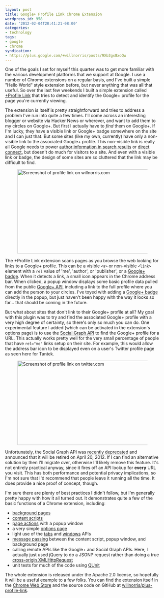 ```yaml
---
layout: post
title: Google+ Profile Link Chrome Extension
wordpress_id: 958
date: '2012-02-04T20:41:21-08:00'
categories:
- technology
tags:
- google
- chrome
syndication:
- https://plus.google.com/+willnorris/posts/9Xb3gx8xoQw
---
```

One of the goals I set for myself this quarter was to get more familiar with the various development platforms that we
support at Google.  I use a number of Chrome extensions on a regular basis, and I've built a simple "Hello World" style
extension before, but never anything that was all that useful.  So over the last few weekends I built a simple extension
called [+Profile Link][] that tries to detect and identify the Google+ profile for the page you're currently viewing.

The extension is itself is pretty straightforward and tries to address a problem I've run into quite a few times.  I'll
come across an interesting blogger or website via Hacker News or wherever, and want to add them to my circles on
Google+.  But first I actually have to _find_ them on Google+.  If I'm lucky, they have a visible link or Google+ badge
somewhere on the site and I can just that.  But some sites (like my own, currently) have only a non-visible link to the
associated Google+ profile.  This non-visible link is really all Google needs to power [author information in search
results][rel-author] or [direct connect][], but doesn't do much for visitors to a site.  And even with a visible link or
badge, the design of some sites are so cluttered that the link may be difficult to find.

<figure class="aligncenter">
  <img src="willnorris.com-profile-link.png" alt="Screenshot of profile link on willnorris.com" width="458" height="274" />
</figure>

The +Profile Link extension scans pages as you browse the web looking for links to a Google+ profile.  This can be a
visible `<a>` or non-visible `<link>` element with a `rel` value of 'me', 'author', or 'publisher', or a [Google+
badge][].  When it detects a link, a small icon appears in the Chrome address bar.  When clicked, a popup window
displays some basic profile data pulled from the public [Google+ API][], including a link to the full profile where you
can add the person to your circles.  I've toyed with adding a [Google+ badge][] directly in the popup, but just haven't
been happy with the way it looks so far... that should be coming in the future.

But what about sites that don't link to their Google+ profile at all?  My goal with this plugin was to try and find the
associated Google+ profile with a very high degree of certainty, so there's only so much you can do.  One experimental
feature I added (which can be activated in the extension's options page) is to use the [Social Graph API][] to find the
Google+ profile for a URL.  This actually works pretty well for the very small percentage of people that have `rel="me"`
links setup on their site.  For example, this would allow the address bar icon to be displayed even on a user's Twitter
profile page as seen here for Tantek.

<figure class="aligncenter">
  <img src="twitter.com-profile-link.png" alt="Screenshot of profile link on twitter.com" width="458" height="274" />
</figure>

Unfortunately, the Social Graph API was [recently deprecated][] and announced that it will be retired on April 20, 2012.
If I can find an alternative solution by then I'll migrate over, otherwise I'll likely remove this feature.  It's not
entirely practical anyway, since it fires off an API lookup for **every** URL you visit.  This has both performance and
potential privacy implications, so I'm not sure that I'd recommend that people leave it running all the time.  It does
provide a nice proof of concept, though.

I'm sure there are plenty of best practices I didn't follow, but I'm generally pretty happy with how it all turned out.
It demonstrates quite a few of the basic functions of a Chrome extension, including:

 - [background pages](http://code.google.com/chrome/extensions/background_pages.html)
 - [content scripts](http://code.google.com/chrome/extensions/content_scripts.html)
 - [page actions](http://code.google.com/chrome/extensions/pageAction.html) with a popup window
 - a very simple [options page](http://code.google.com/chrome/extensions/options.html)
 - light use of the [tabs](http://code.google.com/chrome/extensions/tabs.html) and
 [windows](http://code.google.com/chrome/extensions/windows.html) APIs
 - [message passing](http://code.google.com/chrome/extensions/messaging.html) between the content script, popup window,
 and background page
 - calling remote APIs like the Google+ and Social Graph APIs.  Here, I actually just used jQuery to do a JSONP request
 rather than doing a true [cross-origin XMLHttpRequest](http://code.google.com/chrome/extensions/xhr.html)
 - unit tests for much of the code using [QUnit](http://docs.jquery.com/QUnit)

The whole extension is released under the Apache 2.0 license, so hopefully it will be a useful example to a few folks.
You can find the extension itself in the [Chrome Web Store][+Profile Link] and the source code on GitHub at
[willnorris/plus-profile-link][source].

[+Profile Link]: https://chrome.google.com/webstore/detail/godamdbajiipofehfhedfbebdflpdemn
[rel-author]: http://support.google.com/webmasters/bin/answer.py?hl=en&answer=1408986
[direct connect]: http://support.google.com/plus/bin/answer.py?hl=en&answer=1711199
[Google+ badge]: https://developers.google.com/+/plugins/badge/
[Google+ API]: https://developers.google.com/+/api/
[Social Graph API]: http://code.google.com/apis/socialgraph/
[recently deprecated]: http://googleblog.blogspot.com/2012/01/renewing-old-resolutions-for-new-year.html
[source]: https://github.com/willnorris/plus-profile-link

